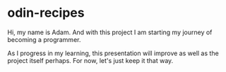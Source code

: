 # odin-recipes
Hi, my name is Adam. And with this project I am starting my journey of becoming a programmer. 

As I progress in my learning, this presentation will improve as well as the project itself perhaps. For now, let's just keep it that way.